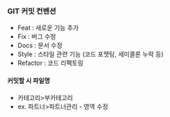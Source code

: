 ### GIT 커밋 컨벤션
- Feat : 새로운 기능 추가
- Fix : 버그 수정
- Docs : 문서 수정
- Style : 스타일 관련 기능 (코드 포맷팅, 세미콜론 누락 등)
- Refactor : 코드 리팩토링

#### 커밋할 시 파일명
- 카테고리>부카테고리
- ex. 파트너>파트너관리 - 영역 수정